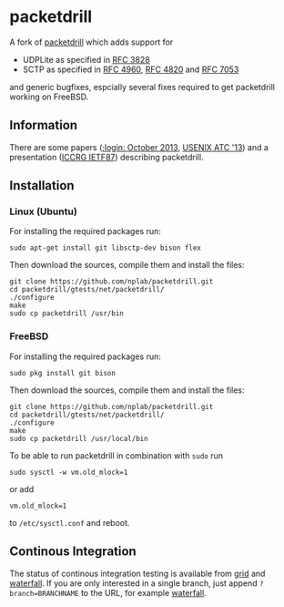 # packetdrill
A fork of [packetdrill](https://code.google.com/p/packetdrill/) which adds support for
* UDPLite as specified in [RFC 3828](https://tools.ietf.org/html/rfc3828)
* SCTP as specified in [RFC 4960](https://tools.ietf.org/html/rfc4960),  [RFC 4820](https://tools.ietf.org/html/rfc4820) and [RFC 7053](https://tools.ietf.org/html/rfc7053)

and generic bugfixes, espcially several fixes required to get packetdrill working on FreeBSD.

## Information
There are some papers ([;login: October 2013](https://www.usenix.org/system/files/login/articles/10_cardwell-online.pdf), [USENIX ATC '13](https://www.usenix.org/system/files/conference/atc13/atc13-cardwell.pdf)) and a presentation ([ICCRG IETF87](https://www.ietf.org/proceedings/87/slides/slides-87-iccrg-1.pdf)) describing packetdrill.

## Installation
### Linux (Ubuntu)
For installing the required packages run:
```
sudo apt-get install git libsctp-dev bison flex
```
Then download the sources, compile them and install the files:
```
git clone https://github.com/nplab/packetdrill.git
cd packetdrill/gtests/net/packetdrill/
./configure
make
sudo cp packetdrill /usr/bin
```
### FreeBSD
For installing the required packages run:
```
sudo pkg install git bison
```
Then download the sources, compile them and install the files:
```
git clone https://github.com/nplab/packetdrill.git
cd packetdrill/gtests/net/packetdrill/
./configure
make
sudo cp packetdrill /usr/local/bin
```
To be able to run packetdrill in combination with `sudo` run
```
sudo sysctl -w vm.old_mlock=1
```
or add
```
vm.old_mlock=1
```
to `/etc/sysctl.conf` and reboot.
##  Continous Integration
The status of continous integration testing is available from [grid](http://212.201.121.110:38010/grid) and [waterfall](http://212.201.121.110:38010/waterfall).
If you are only interested in a single branch, just append `?branch=BRANCHNAME` to the URL, for example [waterfall](http://212.201.121.110:38010/waterfall?branch=master).
